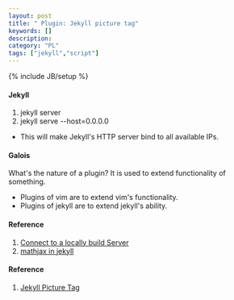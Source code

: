 ```yaml
---
layout: post
title: " Plugin: Jekyll picture tag"
keywords: []
description: 
category: "PL" 
tags: ["jekyll","script"]
---
```

{% include JB/setup %}

#### Jekyll
1. jekyll server 
2. jekyll serve --host=0.0.0.0
- This will make Jekyll's HTTP server bind to all available IPs.


#### Galois
What's the nature of a plugin?  It is used to extend functionality of
something.
- Plugins of vim are to extend vim's functionality.
- Plugins of jekyll are to extend jekyll's ability.


#### Reference
1. [Connect to a locally build Server](https://stackoverflow.com/questions/16608466/connect-to-a-locally-built-jekyll-server-using-mobile-devices-in-the-lan)
2. [mathjax in jekyll](https://quuxplusone.github.io/blog/2020/08/19/mathjax-v3-in-jekyll/)


#### Reference
1. [Jekyll Picture Tag](https://rbuchberger.github.io/jekyll_picture_tag/)
